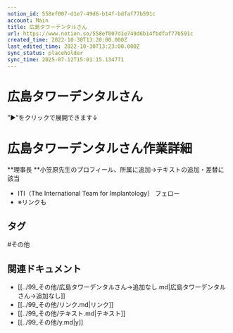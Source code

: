 ```yaml
---
notion_id: 558ef007-d1e7-49d6-b14f-bdfaf77b591c
account: Main
title: 広島タワーデンタルさん
url: https://www.notion.so/558ef007d1e749d6b14fbdfaf77b591c
created_time: 2022-10-30T13:20:00.000Z
last_edited_time: 2022-10-30T13:23:00.000Z
sync_status: placeholder
sync_time: 2025-07-12T15:01:15.134771
---
```

# 広島タワーデンタルさん

”▶︎”をクリックで展開できます↓
# 広島タワーデンタルさん作業詳細
  **理事長 **小笠原先生のプロフィール、所属に追加→テキストの追加・差替に該当
  - ITI（The International Team for Implantology） フェロー
  - ※リンクも

## タグ

#その他 

## 関連ドキュメント

- [[../99_その他/広島タワーデンタルさん→追加なし.md|広島タワーデンタルさん→追加なし]]
- [[../99_その他/リンク.md|リンク]]
- [[../99_その他/テキスト.md|テキスト]]
- [[../99_その他/y.md|y]]
